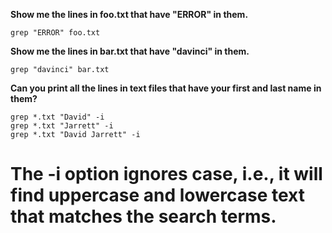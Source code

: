 **Show me the lines in foo.txt that have "ERROR" in them.**

    grep "ERROR" foo.txt



**Show me the lines in bar.txt that have "davinci" in them.**

    grep "davinci" bar.txt



**Can you print all the lines in text files that have your first and last name in them?**

    grep *.txt "David" -i
    grep *.txt "Jarrett" -i
    grep *.txt "David Jarrett" -i
    
    
# The -i option ignores case, i.e., it will find uppercase and lowercase text that matches the search terms.


